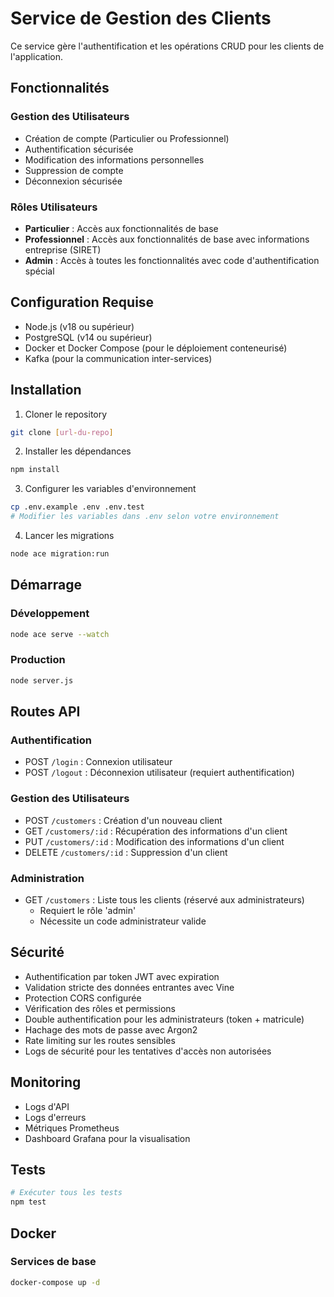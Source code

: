 # Service de Gestion des Clients

Ce service gère l'authentification et les opérations CRUD pour les clients de l'application.

## Fonctionnalités

### Gestion des Utilisateurs
- Création de compte (Particulier ou Professionnel)
- Authentification sécurisée
- Modification des informations personnelles
- Suppression de compte
- Déconnexion sécurisée

### Rôles Utilisateurs
- **Particulier** : Accès aux fonctionnalités de base
- **Professionnel** : Accès aux fonctionnalités de base avec informations entreprise (SIRET)
- **Admin** : Accès à toutes les fonctionnalités avec code d'authentification spécial

## Configuration Requise
- Node.js (v18 ou supérieur)
- PostgreSQL (v14 ou supérieur)
- Docker et Docker Compose (pour le déploiement conteneurisé)
- Kafka (pour la communication inter-services)

## Installation

1. Cloner le repository
```bash
git clone [url-du-repo]
```

2. Installer les dépendances
```bash
npm install
```

3. Configurer les variables d'environnement
```bash
cp .env.example .env .env.test
# Modifier les variables dans .env selon votre environnement
```

4. Lancer les migrations
```bash
node ace migration:run
```

## Démarrage

### Développement
```bash
node ace serve --watch
```

### Production
```bash
node server.js
```

## Routes API

### Authentification
- POST `/login` : Connexion utilisateur
- POST `/logout` : Déconnexion utilisateur (requiert authentification)

### Gestion des Utilisateurs
- POST `/customers` : Création d'un nouveau client
- GET `/customers/:id` : Récupération des informations d'un client
- PUT `/customers/:id` : Modification des informations d'un client
- DELETE `/customers/:id` : Suppression d'un client

### Administration
- GET `/customers` : Liste tous les clients (réservé aux administrateurs)
  - Requiert le rôle 'admin'
  - Nécessite un code administrateur valide

## Sécurité
- Authentification par token JWT avec expiration
- Validation stricte des données entrantes avec Vine
- Protection CORS configurée
- Vérification des rôles et permissions
- Double authentification pour les administrateurs (token + matricule)
- Hachage des mots de passe avec Argon2
- Rate limiting sur les routes sensibles
- Logs de sécurité pour les tentatives d'accès non autorisées

## Monitoring
- Logs d'API
- Logs d'erreurs
- Métriques Prometheus
- Dashboard Grafana pour la visualisation

## Tests
```bash
# Exécuter tous les tests
npm test
```

## Docker
### Services de base
```bash
docker-compose up -d
```

